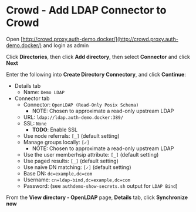 # Crowd - Add LDAP Connector to Crowd

Open [http://crowd.proxy.auth-demo.docker/](http://crowd.proxy.auth-demo.docker/) and login as admin

Click **Directories**, then click **Add directory**, then select **Connector** and click **Next**

Enter the following into **Create Directory Connectory**, and click **Continue**:

* Details tab
    * Name: `Demo LDAP`
* Connector tab
    * Connector: `OpenLDAP (Read-Only Posix Schema)`
        * NOTE: Chosen to approximate a read-only upstream LDAP
    * URL: `ldap://ldap.auth-demo.docker:389/`
    * SSL: `None`
        * **TODO**: Enable SSL
    * Use node referrals: `[_]` (default setting)
    * Manage groups locally: `[✓]`
        * NOTE: Chosen to approximate a read-only upstream LDAP
    * Use the user memberhsip attribute: `[_]` (default setting)
    * Use paged results: `[_]` (default setting)
    * Use naive DN matching: `[✓]` (default setting)
    * Base DN: `dc=example,dc=com`
    * Username: `cn=ldap-bind,dc=example,dc=com`
    * Password: (see `authdemo-show-secrets.sh` output for `LDAP Bind`)

From the **View directory - OpenLDAP** page, **Details** tab, click **Synchronize now**